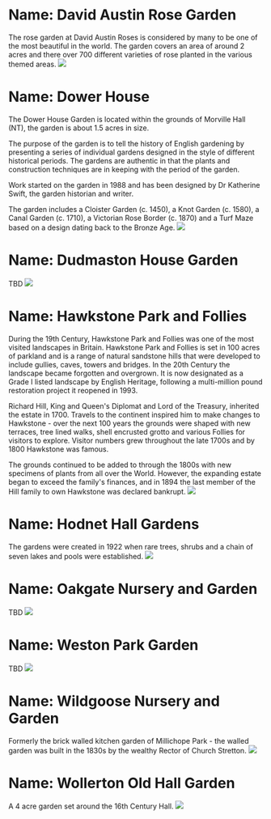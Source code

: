 <!--Type: Item-->
# Name: David Austin Rose Garden

The rose garden at David Austin Roses is considered by many to be one of the most beautiful in the world.  The garden covers an area of around 2 acres and there over 700 different varieties of rose planted in the various themed areas.
![](../assets/images/gardens/2017-04-18_15_16_38_DSC_0218_DxO.jpg)

<!--Type: Item-->
# Name: Dower House

The Dower House Garden is located within the grounds of Morville Hall (NT), the garden is about 1.5 acres in size.

The purpose of the garden is to tell the history of English gardening by presenting a series of individual gardens designed in the style of different historical periods.  The gardens are authentic in that the plants and construction techniques are in keeping with the period of the garden.

Work started on the garden in 1988 and has been designed by Dr Katherine Swift, the garden historian and writer.

The garden includes a Cloister Garden (c. 1450), a Knot Garden (c. 1580), a Canal Garden (c. 1710), a Victorian Rose Border (c. 1870) and a Turf Maze based on a design dating back to the Bronze Age.
![](../assets/images/gardens/2005-06-26_15-55-35_00002805_DxO_L.jpg)

<!--Type: Item-->
# Name: Dudmaston House Garden

TBD
![](https://raw.githubusercontent.com/dmfbsh/dmfbsh.github.io/master/assets/images/gardens/photo-needed.jpg)

<!--Type: Item-->
# Name: Hawkstone Park and Follies

During the 19th Century, Hawkstone Park and Follies was one of the most visited landscapes in Britain.  Hawkstone Park and Follies is set in 100 acres of parkland and is a range of natural sandstone hills that were developed to include gullies, caves, towers and bridges.  In the 20th Century the landscape became forgotten and overgrown.  It is now designated as a Grade I listed landscape by English Heritage, following a multi-million pound restoration project it reopened in 1993.

Richard Hill, King and Queen's Diplomat and Lord of the Treasury, inherited the estate in 1700.  Travels to the continent inspired him to make changes to Hawkstone - over the next 100 years the grounds were shaped with new terraces, tree lined walks, shell encrusted grotto and various Follies for visitors to explore.  Visitor numbers grew throughout the late 1700s and by 1800 Hawkstone was famous.

The grounds continued to be added to through the 1800s with new specimens of plants from all over the World.  However, the expanding estate began to exceed the family's finances, and in 1894 the last member of the Hill family to own Hawkstone was declared bankrupt.
![](../assets/images/gardens/2009-05-25_14-37-32_00006539_DxO_L.jpg)

<!--Type: Item-->
# Name: Hodnet Hall Gardens

The gardens were created in 1922 when rare trees, shrubs and a chain of seven lakes and pools were established.
![](https://raw.githubusercontent.com/dmfbsh/dmfbsh.github.io/master/assets/images/gardens/2016-08-29_13_10_30_DSC01075_DxO.jpg)

<!--Type: Item-->
# Name: Oakgate Nursery and Garden

TBD
![](https://raw.githubusercontent.com/dmfbsh/dmfbsh.github.io/master/assets/images/gardens/photo-needed.jpg)

<!--Type: Item-->
# Name: Weston Park Garden

TBD
![](https://raw.githubusercontent.com/dmfbsh/dmfbsh.github.io/master/assets/images/gardens/photo-needed.jpg)

<!--Type: Item-->
# Name: Wildgoose Nursery and Garden

Formerly the brick walled kitchen garden of Millichope Park - the walled garden was built in the 1830s by the wealthy Rector of Church Stretton.
![](https://raw.githubusercontent.com/dmfbsh/dmfbsh.github.io/master/assets/images/gardens/2019-09-28_13_26_29_DSC_0066_DxO.jpg)

<!--Type: Item-->
# Name: Wollerton Old Hall Garden

A 4 acre garden set around the 16th Century Hall.
![](../assets/images/gardens/2003-08-01_09-49-05_00001451_DxO.jpg)
